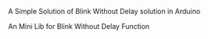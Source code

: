 A Simple Solution of Blink Without Delay solution in Arduino

An Mini Lib for Blink Without Delay Function

